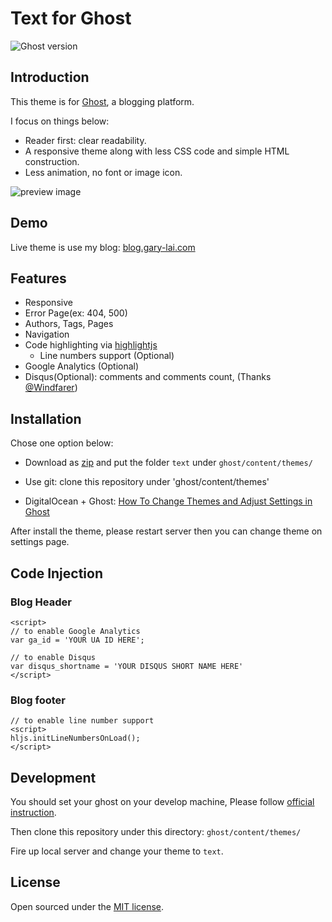 # Text for Ghost

![Ghost version](https://img.shields.io/badge/ghost-v0.8.0-blue.svg?style=flat-square)

## Introduction

This theme is for [Ghost](https://ghost.org), a blogging platform.

I focus on things below:
- Reader first: clear readability.
- A responsive theme along with less CSS code and simple HTML construction.
- Less animation, no font or image icon.  

![preview image](blog.gary-lai.com-1366x768.png)

## Demo

Live theme is use my blog: [blog.gary-lai.com](https://blog.gary-lai.com)

## Features

- Responsive
- Error Page(ex: 404, 500)
- Authors, Tags, Pages
- Navigation
- Code highlighting via [highlightjs](https://highlightjs.org/)  
  - Line numbers support (Optional)
- Google Analytics (Optional)
- Disqus(Optional): comments and comments count, (Thanks [@Windfarer](https://github.com/Windfarer))

## Installation

Chose one option below:

- Download as [zip](https://github.com/imgarylai/text/archive/master.zip) and put the folder `text` under `ghost/content/themes/`

- Use git: clone this repository under 'ghost/content/themes'

- DigitalOcean + Ghost: [How To Change Themes and Adjust Settings in Ghost](https://www.digitalocean.com/community/tutorials/how-to-change-themes-and-adjust-settings-in-ghost)

After install the theme, please restart server then you can change theme on settings page.

## Code Injection

### Blog Header

```
<script>
// to enable Google Analytics
var ga_id = 'YOUR UA ID HERE';

// to enable Disqus
var disqus_shortname = 'YOUR DISQUS SHORT NAME HERE'
</script>
```

### Blog footer

```
// to enable line number support
<script>
hljs.initLineNumbersOnLoad();
</script>
```

## Development

You should set your ghost on your develop machine, Please follow [official instruction](https://github.com/TryGhost/Ghost#developer-install-from-git).

Then clone this repository under this directory: `ghost/content/themes/`

Fire up local server and change your theme to `text`.

## License

Open sourced under the [MIT license](LICENSE.md).
